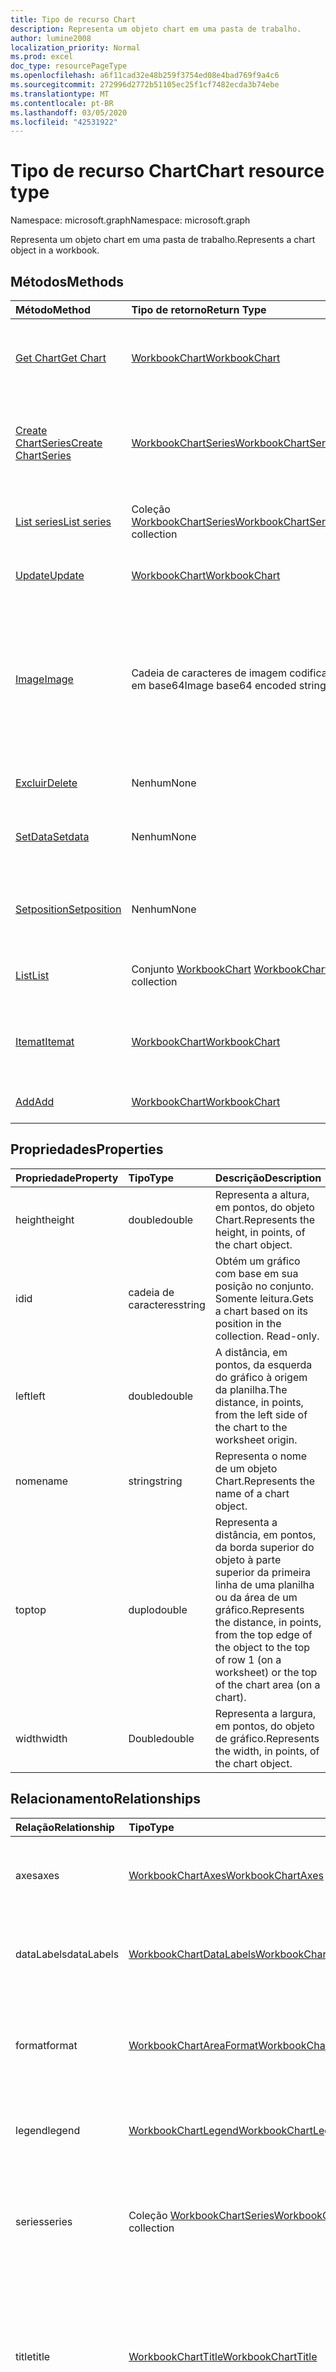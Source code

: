 ```yaml
---
title: Tipo de recurso Chart
description: Representa um objeto chart em uma pasta de trabalho.
author: lumine2008
localization_priority: Normal
ms.prod: excel
doc_type: resourcePageType
ms.openlocfilehash: a6f11cad32e48b259f3754ed08e4bad769f9a4c6
ms.sourcegitcommit: 272996d2772b51105ec25f1cf7482ecda3b74ebe
ms.translationtype: MT
ms.contentlocale: pt-BR
ms.lasthandoff: 03/05/2020
ms.locfileid: "42531922"
---
```

# <a name="chart-resource-type"></a><span data-ttu-id="40acb-103">Tipo de recurso Chart</span><span class="sxs-lookup"><span data-stu-id="40acb-103">Chart resource type</span></span>

<span data-ttu-id="40acb-104">Namespace: microsoft.graph</span><span class="sxs-lookup"><span data-stu-id="40acb-104">Namespace: microsoft.graph</span></span>

<span data-ttu-id="40acb-105">Representa um objeto chart em uma pasta de trabalho.</span><span class="sxs-lookup"><span data-stu-id="40acb-105">Represents a chart object in a workbook.</span></span>


## <a name="methods"></a><span data-ttu-id="40acb-106">Métodos</span><span class="sxs-lookup"><span data-stu-id="40acb-106">Methods</span></span>

| <span data-ttu-id="40acb-107">Método</span><span class="sxs-lookup"><span data-stu-id="40acb-107">Method</span></span>           | <span data-ttu-id="40acb-108">Tipo de retorno</span><span class="sxs-lookup"><span data-stu-id="40acb-108">Return Type</span></span>    |<span data-ttu-id="40acb-109">Descrição</span><span class="sxs-lookup"><span data-stu-id="40acb-109">Description</span></span>|
|:---------------|:--------|:----------|
|[<span data-ttu-id="40acb-110">Get Chart</span><span class="sxs-lookup"><span data-stu-id="40acb-110">Get Chart</span></span>](../api/chart-get.md) | [<span data-ttu-id="40acb-111">WorkbookChart</span><span class="sxs-lookup"><span data-stu-id="40acb-111">WorkbookChart</span></span>](chart.md) |<span data-ttu-id="40acb-112">Leia as propriedades e os relacionamentos do objeto de gráfico.</span><span class="sxs-lookup"><span data-stu-id="40acb-112">Read properties and relationships of chart object.</span></span>|
|[<span data-ttu-id="40acb-113">Create ChartSeries</span><span class="sxs-lookup"><span data-stu-id="40acb-113">Create ChartSeries</span></span>](../api/chart-post-series.md) |[<span data-ttu-id="40acb-114">WorkbookChartSeries</span><span class="sxs-lookup"><span data-stu-id="40acb-114">WorkbookChartSeries</span></span>](chartseries.md)| <span data-ttu-id="40acb-115">Crie uma nova ChartSeries postando na coleção de séries.</span><span class="sxs-lookup"><span data-stu-id="40acb-115">Create a new ChartSeries by posting to the series collection.</span></span>|
|[<span data-ttu-id="40acb-116">List series</span><span class="sxs-lookup"><span data-stu-id="40acb-116">List series</span></span>](../api/chart-list-series.md) |<span data-ttu-id="40acb-117">Coleção [WorkbookChartSeries](chartseries.md)</span><span class="sxs-lookup"><span data-stu-id="40acb-117">[WorkbookChartSeries](chartseries.md) collection</span></span>| <span data-ttu-id="40acb-118">Obtenha uma coleção de objetos ChartSeries.</span><span class="sxs-lookup"><span data-stu-id="40acb-118">Get a ChartSeries object collection.</span></span>|
|[<span data-ttu-id="40acb-119">Update</span><span class="sxs-lookup"><span data-stu-id="40acb-119">Update</span></span>](../api/chart-update.md) | [<span data-ttu-id="40acb-120">WorkbookChart</span><span class="sxs-lookup"><span data-stu-id="40acb-120">WorkbookChart</span></span>](chart.md)   |<span data-ttu-id="40acb-121">Atualize um objeto Chart.</span><span class="sxs-lookup"><span data-stu-id="40acb-121">Update Chart object.</span></span> |
|[<span data-ttu-id="40acb-122">Image</span><span class="sxs-lookup"><span data-stu-id="40acb-122">Image</span></span>](../api/chart-image.md)|<span data-ttu-id="40acb-123">Cadeia de caracteres de imagem codificada em base64</span><span class="sxs-lookup"><span data-stu-id="40acb-123">Image base64 encoded string</span></span>|<span data-ttu-id="40acb-124">Processa o gráfico como uma imagem codificada em base64, dimensionando o gráfico para se ajustar às dimensões especificadas.</span><span class="sxs-lookup"><span data-stu-id="40acb-124">Renders the chart as a base64-encoded image by scaling the chart to fit the specified dimensions.</span></span>|
|[<span data-ttu-id="40acb-125">Excluir</span><span class="sxs-lookup"><span data-stu-id="40acb-125">Delete</span></span>](../api/chart-delete.md)|<span data-ttu-id="40acb-126">Nenhum</span><span class="sxs-lookup"><span data-stu-id="40acb-126">None</span></span>|<span data-ttu-id="40acb-127">Exclui o objeto de gráfico.</span><span class="sxs-lookup"><span data-stu-id="40acb-127">Deletes the chart object.</span></span>|
|[<span data-ttu-id="40acb-128">SetData</span><span class="sxs-lookup"><span data-stu-id="40acb-128">Setdata</span></span>](../api/chart-setdata.md)|<span data-ttu-id="40acb-129">Nenhum</span><span class="sxs-lookup"><span data-stu-id="40acb-129">None</span></span>|<span data-ttu-id="40acb-130">Redefine os dados de origem do gráfico.</span><span class="sxs-lookup"><span data-stu-id="40acb-130">Resets the source data for the chart.</span></span>|
|[<span data-ttu-id="40acb-131">Setposition</span><span class="sxs-lookup"><span data-stu-id="40acb-131">Setposition</span></span>](../api/chart-setposition.md)|<span data-ttu-id="40acb-132">Nenhum</span><span class="sxs-lookup"><span data-stu-id="40acb-132">None</span></span>|<span data-ttu-id="40acb-133">Posiciona o gráfico em relação às células na planilha.</span><span class="sxs-lookup"><span data-stu-id="40acb-133">Positions the chart relative to cells on the worksheet.</span></span>|
|[<span data-ttu-id="40acb-134">List</span><span class="sxs-lookup"><span data-stu-id="40acb-134">List</span></span>](../api/chart-list.md) | <span data-ttu-id="40acb-135">Conjunto [WorkbookChart](chart.md) </span><span class="sxs-lookup"><span data-stu-id="40acb-135">[WorkbookChart](chart.md) collection</span></span> |<span data-ttu-id="40acb-136">Obtenha a coleção de objetos do gráfico.</span><span class="sxs-lookup"><span data-stu-id="40acb-136">Get chart object collection.</span></span> |
|[<span data-ttu-id="40acb-137">Itemat</span><span class="sxs-lookup"><span data-stu-id="40acb-137">Itemat</span></span>](../api/chartcollection-itemat.md)|[<span data-ttu-id="40acb-138">WorkbookChart</span><span class="sxs-lookup"><span data-stu-id="40acb-138">WorkbookChart</span></span>](chart.md)|<span data-ttu-id="40acb-139">Obtém um gráfico com base em sua posição na coleção.</span><span class="sxs-lookup"><span data-stu-id="40acb-139">Gets a chart based on its position in the collection.</span></span>|
|[<span data-ttu-id="40acb-140">Add</span><span class="sxs-lookup"><span data-stu-id="40acb-140">Add</span></span>](../api/chartcollection-add.md)|[<span data-ttu-id="40acb-141">WorkbookChart</span><span class="sxs-lookup"><span data-stu-id="40acb-141">WorkbookChart</span></span>](chart.md)|<span data-ttu-id="40acb-142">Cria um novo gráfico.</span><span class="sxs-lookup"><span data-stu-id="40acb-142">Creates a new chart.</span></span>|

## <a name="properties"></a><span data-ttu-id="40acb-143">Propriedades</span><span class="sxs-lookup"><span data-stu-id="40acb-143">Properties</span></span>
| <span data-ttu-id="40acb-144">Propriedade</span><span class="sxs-lookup"><span data-stu-id="40acb-144">Property</span></span>     | <span data-ttu-id="40acb-145">Tipo</span><span class="sxs-lookup"><span data-stu-id="40acb-145">Type</span></span>   |<span data-ttu-id="40acb-146">Descrição</span><span class="sxs-lookup"><span data-stu-id="40acb-146">Description</span></span>|
|:---------------|:--------|:----------|
|<span data-ttu-id="40acb-147">height</span><span class="sxs-lookup"><span data-stu-id="40acb-147">height</span></span>|<span data-ttu-id="40acb-148">double</span><span class="sxs-lookup"><span data-stu-id="40acb-148">double</span></span>|<span data-ttu-id="40acb-149">Representa a altura, em pontos, do objeto Chart.</span><span class="sxs-lookup"><span data-stu-id="40acb-149">Represents the height, in points, of the chart object.</span></span>|
|<span data-ttu-id="40acb-150">id</span><span class="sxs-lookup"><span data-stu-id="40acb-150">id</span></span>|<span data-ttu-id="40acb-151">cadeia de caracteres</span><span class="sxs-lookup"><span data-stu-id="40acb-151">string</span></span>|<span data-ttu-id="40acb-p101">Obtém um gráfico com base em sua posição no conjunto. Somente leitura.</span><span class="sxs-lookup"><span data-stu-id="40acb-p101">Gets a chart based on its position in the collection. Read-only.</span></span>|
|<span data-ttu-id="40acb-154">left</span><span class="sxs-lookup"><span data-stu-id="40acb-154">left</span></span>|<span data-ttu-id="40acb-155">double</span><span class="sxs-lookup"><span data-stu-id="40acb-155">double</span></span>|<span data-ttu-id="40acb-156">A distância, em pontos, da esquerda do gráfico à origem da planilha.</span><span class="sxs-lookup"><span data-stu-id="40acb-156">The distance, in points, from the left side of the chart to the worksheet origin.</span></span>|
|<span data-ttu-id="40acb-157">nome</span><span class="sxs-lookup"><span data-stu-id="40acb-157">name</span></span>|<span data-ttu-id="40acb-158">string</span><span class="sxs-lookup"><span data-stu-id="40acb-158">string</span></span>|<span data-ttu-id="40acb-159">Representa o nome de um objeto Chart.</span><span class="sxs-lookup"><span data-stu-id="40acb-159">Represents the name of a chart object.</span></span>|
|<span data-ttu-id="40acb-160">top</span><span class="sxs-lookup"><span data-stu-id="40acb-160">top</span></span>|<span data-ttu-id="40acb-161">duplo</span><span class="sxs-lookup"><span data-stu-id="40acb-161">double</span></span>|<span data-ttu-id="40acb-162">Representa a distância, em pontos, da borda superior do objeto à parte superior da primeira linha de uma planilha ou da área de um gráfico.</span><span class="sxs-lookup"><span data-stu-id="40acb-162">Represents the distance, in points, from the top edge of the object to the top of row 1 (on a worksheet) or the top of the chart area (on a chart).</span></span>|
|<span data-ttu-id="40acb-163">width</span><span class="sxs-lookup"><span data-stu-id="40acb-163">width</span></span>|<span data-ttu-id="40acb-164">Double</span><span class="sxs-lookup"><span data-stu-id="40acb-164">double</span></span>|<span data-ttu-id="40acb-165">Representa a largura, em pontos, do objeto de gráfico.</span><span class="sxs-lookup"><span data-stu-id="40acb-165">Represents the width, in points, of the chart object.</span></span>|

## <a name="relationships"></a><span data-ttu-id="40acb-166">Relacionamento</span><span class="sxs-lookup"><span data-stu-id="40acb-166">Relationships</span></span>
| <span data-ttu-id="40acb-167">Relação</span><span class="sxs-lookup"><span data-stu-id="40acb-167">Relationship</span></span> | <span data-ttu-id="40acb-168">Tipo</span><span class="sxs-lookup"><span data-stu-id="40acb-168">Type</span></span>   |<span data-ttu-id="40acb-169">Descrição</span><span class="sxs-lookup"><span data-stu-id="40acb-169">Description</span></span>|
|:---------------|:--------|:----------|
|<span data-ttu-id="40acb-170">axes</span><span class="sxs-lookup"><span data-stu-id="40acb-170">axes</span></span>|[<span data-ttu-id="40acb-171">WorkbookChartAxes</span><span class="sxs-lookup"><span data-stu-id="40acb-171">WorkbookChartAxes</span></span>](chartaxes.md)|<span data-ttu-id="40acb-p102">Representa os eixos de um gráfico. Somente leitura.</span><span class="sxs-lookup"><span data-stu-id="40acb-p102">Represents chart axes. Read-only.</span></span>|
|<span data-ttu-id="40acb-174">dataLabels</span><span class="sxs-lookup"><span data-stu-id="40acb-174">dataLabels</span></span>|[<span data-ttu-id="40acb-175">WorkbookChartDataLabels</span><span class="sxs-lookup"><span data-stu-id="40acb-175">WorkbookChartDataLabels</span></span>](chartdatalabels.md)|<span data-ttu-id="40acb-p103">Representa os rótulos de dados no gráfico. Somente leitura.</span><span class="sxs-lookup"><span data-stu-id="40acb-p103">Represents the datalabels on the chart. Read-only.</span></span>|
|<span data-ttu-id="40acb-178">format</span><span class="sxs-lookup"><span data-stu-id="40acb-178">format</span></span>|[<span data-ttu-id="40acb-179">WorkbookChartAreaFormat</span><span class="sxs-lookup"><span data-stu-id="40acb-179">WorkbookChartAreaFormat</span></span>](chartareaformat.md)|<span data-ttu-id="40acb-p104">Encapsula as propriedades de formato da área do gráfico. Somente leitura.</span><span class="sxs-lookup"><span data-stu-id="40acb-p104">Encapsulates the format properties for the chart area. Read-only.</span></span>|
|<span data-ttu-id="40acb-182">legend</span><span class="sxs-lookup"><span data-stu-id="40acb-182">legend</span></span>|[<span data-ttu-id="40acb-183">WorkbookChartLegend</span><span class="sxs-lookup"><span data-stu-id="40acb-183">WorkbookChartLegend</span></span>](chartlegend.md)|<span data-ttu-id="40acb-p105">Representa a legenda do gráfico. Somente leitura.</span><span class="sxs-lookup"><span data-stu-id="40acb-p105">Represents the legend for the chart. Read-only.</span></span>|
|<span data-ttu-id="40acb-186">series</span><span class="sxs-lookup"><span data-stu-id="40acb-186">series</span></span>|<span data-ttu-id="40acb-187">Coleção [WorkbookChartSeries](chartseries.md)</span><span class="sxs-lookup"><span data-stu-id="40acb-187">[WorkbookChartSeries](chartseries.md) collection</span></span>|<span data-ttu-id="40acb-p106">Representa uma única série ou uma coleção de séries no gráfico. Somente leitura.</span><span class="sxs-lookup"><span data-stu-id="40acb-p106">Represents either a single series or collection of series in the chart. Read-only.</span></span>|
|<span data-ttu-id="40acb-190">title</span><span class="sxs-lookup"><span data-stu-id="40acb-190">title</span></span>|[<span data-ttu-id="40acb-191">WorkbookChartTitle</span><span class="sxs-lookup"><span data-stu-id="40acb-191">WorkbookChartTitle</span></span>](charttitle.md)|<span data-ttu-id="40acb-p107">Representa o título do gráfico especificado, incluindo o texto, a visibilidade, a posição e a formatação. Somente leitura.</span><span class="sxs-lookup"><span data-stu-id="40acb-p107">Represents the title of the specified chart, including the text, visibility, position and formating of the title. Read-only.</span></span>|
|<span data-ttu-id="40acb-194">planilha</span><span class="sxs-lookup"><span data-stu-id="40acb-194">worksheet</span></span>|[<span data-ttu-id="40acb-195">WorkbookWorksheet</span><span class="sxs-lookup"><span data-stu-id="40acb-195">WorkbookWorksheet</span></span>](worksheet.md)|<span data-ttu-id="40acb-196">A planilha que contém o gráfico atual.</span><span class="sxs-lookup"><span data-stu-id="40acb-196">The worksheet containing the current chart.</span></span> <span data-ttu-id="40acb-197">Somente leitura.</span><span class="sxs-lookup"><span data-stu-id="40acb-197">Read-only.</span></span>|

## <a name="json-representation"></a><span data-ttu-id="40acb-198">Representação JSON</span><span class="sxs-lookup"><span data-stu-id="40acb-198">JSON representation</span></span>

<span data-ttu-id="40acb-199">Veja a seguir uma representação JSON do recurso.</span><span class="sxs-lookup"><span data-stu-id="40acb-199">Here is a JSON representation of the resource.</span></span>

<!--{
  "blockType": "resource",
  "optionalProperties": [],
  "keyProperty": "id",
  "baseType": "microsoft.graph.entity",
  "@odata.type": "microsoft.graph.workbookChart"
}-->

```json
{
  "height": 1024,
  "id": "string",
  "left": 1024,
  "name": "string",
  "top": 1024,
  "width": 1024
}

```

<!-- uuid: 8fcb5dbc-d5aa-4681-8e31-b001d5168d79
2015-10-25 14:57:30 UTC -->
<!-- {
  "type": "#page.annotation",
  "description": "Chart resource",
  "keywords": "",
  "section": "documentation",
  "tocPath": ""
}-->
